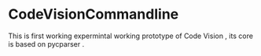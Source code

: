 # CodeVisionCommandline

This is first working expermintal working  prototype of Code Vision , its core is based on pycparser . 
